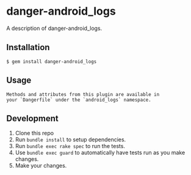 # danger-android_logs

A description of danger-android_logs.

## Installation

    $ gem install danger-android_logs

## Usage

    Methods and attributes from this plugin are available in
    your `Dangerfile` under the `android_logs` namespace.

## Development

1. Clone this repo
2. Run `bundle install` to setup dependencies.
3. Run `bundle exec rake spec` to run the tests.
4. Use `bundle exec guard` to automatically have tests run as you make changes.
5. Make your changes.

